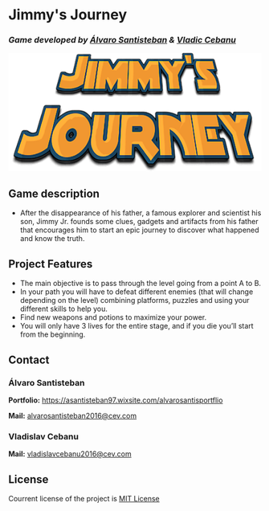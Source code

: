 # Jimmy's Journey  

### *Game developed by [Álvaro Santisteban](https://github.com/Montalx) & [Vladic Cebanu](https://github.com/kalyer)*  
  
    
    
![FunLabGames](WikiResources/Jimmy_Journey.png)

## Game description

- After the disappearance of his father, a famous explorer and scientist his son, Jimmy Jr. founds some clues, gadgets and artifacts from his father that encourages him to start an epic journey to discover what happened and know the truth. 

## Project Features
* The main objective is to pass through the level going from a point A to B.  
* In your path you will have to defeat different enemies (that will change depending on the level) combining platforms, puzzles and using your different skills to help you.  
* Find new weapons and potions to maximize your power.   
* You will only have 3 lives for the entire stage, and if you die you’ll start from the beginning.  

## Contact

### **Álvaro Santisteban**  
**Portfolio:** https://asantisteban97.wixsite.com/alvarosantisportflio

**Mail:** alvarosantisteban2016@cev.com

### **Vladislav Cebanu**   
**Mail:** vladislavcebanu2016@cev.com




## License  

Courrent license of the project is [MIT License](https://github.com/Raist3D/PlatformGame/wiki/License) 
